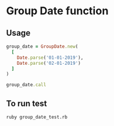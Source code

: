 # Group Date function

## Usage

```rb
group_date = GroupDate.new(
  [
    Date.parse('01-01-2019'),
    Date.parse('02-01-2019')
  ]
)

group_date.call
```

## To run test

```bash
ruby group_date_test.rb
```
